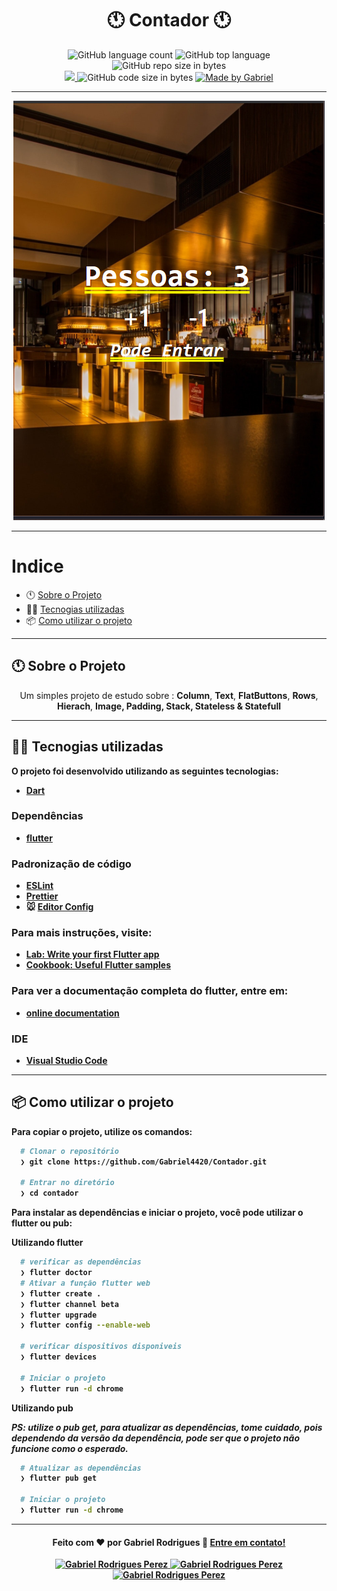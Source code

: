 <h1 align="center">
 &#x1F55A; Contador &#x1F55A;
</h1>

<p align="center">
    <img alt="GitHub language count" src="https://img.shields.io/github/languages/count/gabriel4420/Contador">

  <img alt="GitHub top language" src="https://img.shields.io/github/languages/top/gabriel4420/Contador?logo=html">

  <img alt="GitHub repo size in bytes" src="https://img.shields.io/github/repo-size/gabriel4420/Contador?color=green">

  <br>
   <a href="https://www.codacy.com/manual/Gabriel4420/Contador?utm_source=github.com&amp;utm_medium=referral&amp;utm_content=Gabriel4420/Contador&amp;utm_campaign=Badge_Grade">
    <img src="https://app.codacy.com/project/badge/Grade/6dd6b46abeb14e99935a2b9ac5c6ede2"/>
  </a>

  <img alt="GitHub code size in bytes" src="https://img.shields.io/github/last-commit/Gabriel4420/Contador">

  <a href="https://www.linkedin.com/in/gabriel-rodrigues-perez-2069b072/">
    <img alt="Made by Gabriel" src="https://img.shields.io/badge/made%20by-Gabriel-%2304D361">
  </a>

  
</p>

---

<p align="center">
  <img alt="Gif da Aplicação" src="images/Home Page.png" />
</p>

---

# Indice

-  &#x1F55A; [Sobre o Projeto](#rocket-sobre-o-projeto)
- 👨‍💻️ [Tecnogias utilizadas](#%EF%B8%8F-tecnogias-utilizadas)
- 📦️ [Como utilizar o projeto](#%EF%B8%8F-como-utilizar-o-projeto)
---

##  &#x1F55A; Sobre o Projeto

<p align="center">
  Um simples projeto de estudo sobre : <strong>Column</strong>, <strong>Text</strong>, <strong>FlatButtons</strong>, <strong>Rows</strong>, <strong>Hierach</strong>, <strong>Image<strong>, <strong>Padding</strong>, <strong>Stack</strong>, <strong>Stateless & Statefull</strong>
</p>

---

## 👨‍💻️ Tecnogias utilizadas

O projeto foi desenvolvido utilizando as seguintes tecnologias:

- [Dart](https://dart.dev/)


### Dependências

  - [flutter](https://flutter.dev)
 


### Padronização de código

  - [ESLint](https://eslint.org/)
  - [Prettier](https://prettier.io/)
  - :mouse: [Editor Config](https://editorconfig.org/)

### Para mais instruções, visite:
 - [Lab: Write your first Flutter app](https://flutter.dev/docs/get-started/codelab)
- [Cookbook: Useful Flutter samples](https://flutter.dev/docs/cookbook)
### Para ver a documentação completa do flutter, entre em:

- [online documentation](https://flutter.dev/docs)


### IDE

  - [Visual Studio Code](https://code.visualstudio.com/)

---

## 📦️ Como utilizar o projeto

Para copiar o projeto, utilize os comandos:

```bash
  # Clonar o repositório
  ❯ git clone https://github.com/Gabriel4420/Contador.git

  # Entrar no diretório
  ❯ cd contador 
```
Para instalar as dependências e iniciar o projeto, você pode utilizar o flutter ou pub:

**Utilizando flutter**

```bash
  # verificar as dependências
  ❯ flutter doctor
  # Ativar a função flutter web
  ❯ flutter create .
  ❯ flutter channel beta
  ❯ flutter upgrade
  ❯ flutter config --enable-web

  # verificar dispositivos disponiveis
  ❯ flutter devices
 
  # Iniciar o projeto
  ❯ flutter run -d chrome
```

**Utilizando pub**

*PS: utilize o pub get, para atualizar as dependências, tome cuidado, pois dependendo da versão da dependência, pode ser que o projeto não funcione como o esperado.*

```bash
  # Atualizar as dependências
  ❯ flutter pub get

  # Iniciar o projeto
  ❯ flutter run -d chrome
```

---

<h4 align="center">
  Feito com ❤️ por Gabriel Rodrigues 👋️ <a href="mailto:gabriel_rodrigues_perez@hotmail.com">Entre em contato!</a>
</h4>

<p align="center">

  <a href="https://www.linkedin.com/in/gabriel-rodrigues-perez-2069b072/">
    <img alt="Gabriel Rodrigues Perez" src="https://img.shields.io/badge/LinkedIn-Gabriel_Rodrigues-0e76a8?style=flat&logoColor=white&logo=linkedin">
  </a>
  <a href="https://www.facebook.com/gabriel.rodrigues.perez">
    <img alt="Gabriel Rodrigues Perez" src="https://img.shields.io/badge/Facebook-Gabriel_Rodrigues-1778F2?style=flat&logoColor=white&logo=facebook">
  </a>
  <a href="https://www.instagram.com/gabriel_rodrigues_perez/">
    <img alt="Gabriel Rodrigues Perez" src="https://img.shields.io/badge/Instagram-@gabriel4420-833AB4?style=flat&logoColor=white&logo=instagram">
  </a>
  
  
</p>








